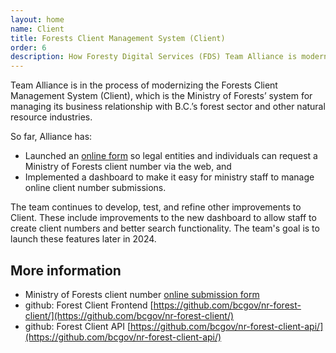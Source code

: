 ```yaml
---
layout: home
name: Client
title: Forests Client Management System (Client) 
order: 6
description: How Foresty Digital Services (FDS) Team Alliance is modernizing the Forests Client Management System (Client).
---
```


Team Alliance is in the process of modernizing the Forests Client Management System (Client), which is the Ministry of Forests’ system for managing its business relationship with B.C.’s forest sector and other natural resource industries.

So far, Alliance has:

- Launched an [online form](https://www2.gov.bc.ca/gov/content?id=E290320237694A9584C0CABC5DE3B9F2) so legal entities and individuals can request a Ministry of Forests client number via the web, and
- Implemented a dashboard to make it easy for ministry staff to manage online client number submissions.

The team continues to develop, test, and refine other improvements to Client. These include improvements to the new dashboard to allow staff to create client numbers and better search functionality. The team's goal is to launch these features later in 2024.

## More information
+ Ministry of Forests client number [online submission form](https://www2.gov.bc.ca/gov/content?id=E290320237694A9584C0CABC5DE3B9F2)
+ github: Forest Client Frontend [https://github.com/bcgov/nr-forest-client/](https://github.com/bcgov/nr-forest-client/)
+ github: Forest Client API [https://github.com/bcgov/nr-forest-client-api/](https://github.com/bcgov/nr-forest-client-api/)
